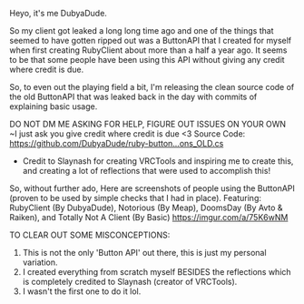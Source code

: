 Heyo, it's me DubyaDude.

So my client got leaked a long long time ago and one of the things that seemed to have gotten ripped out was a ButtonAPI that I created for myself when first creating RubyClient about more than a half a year ago. It seems to be that some people have been using this API without giving any credit where credit is due. 

So, to even out the playing field a bit, I'm releasing the clean source code of the old ButtonAPI that was leaked back in the day with commits of explaining basic usage. 

DO NOT DM ME ASKING FOR HELP, FIGURE OUT ISSUES ON YOUR OWN ~I just ask you give credit where credit is due <3
Source Code: https://github.com/DubyaDude/ruby-button...ons_OLD.cs
 - Credit to Slaynash for creating VRCTools and inspiring me to create this, and creating a lot of reflections that were used to accomplish this!

So, without further ado, Here are screenshots of people using the ButtonAPI (proven to be used by simple checks that I had in place).
Featuring: RubyClient (By DubyaDude), Notorious (By Meap), DoomsDay (By Avto & Raiken), and Totally Not A Client (By Basic)
https://imgur.com/a/75K6wNM

TO CLEAR OUT SOME MISCONCEPTIONS:
1. This is not the only 'Button API' out there, this is just my personal variation.
2. I created everything from scratch myself BESIDES the reflections which is completely credited to Slaynash (creator of VRCTools).
3. I wasn't the first one to do it lol.
